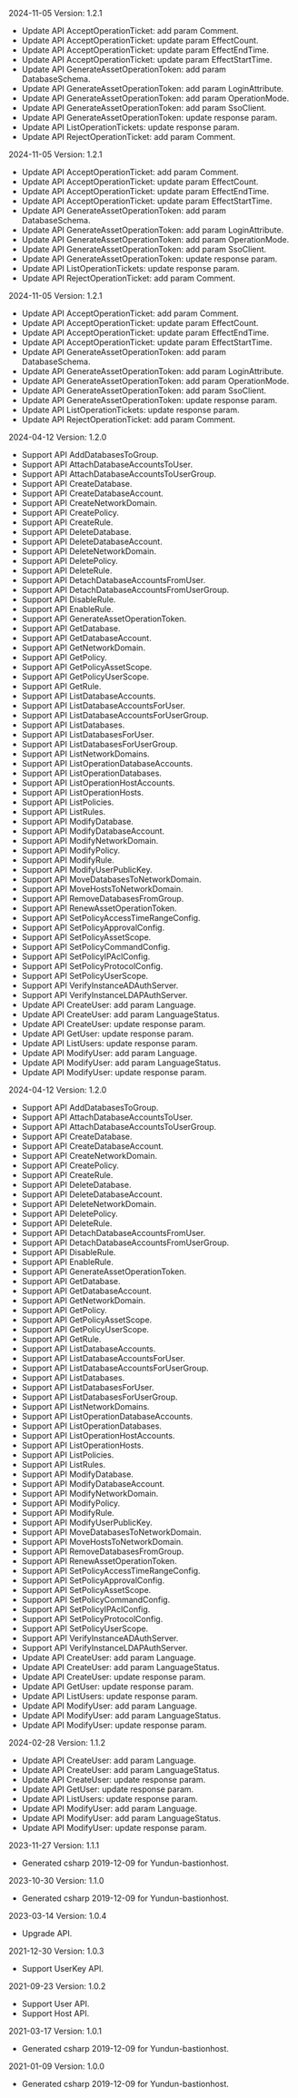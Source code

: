 2024-11-05 Version: 1.2.1
- Update API AcceptOperationTicket: add param Comment.
- Update API AcceptOperationTicket: update param EffectCount.
- Update API AcceptOperationTicket: update param EffectEndTime.
- Update API AcceptOperationTicket: update param EffectStartTime.
- Update API GenerateAssetOperationToken: add param DatabaseSchema.
- Update API GenerateAssetOperationToken: add param LoginAttribute.
- Update API GenerateAssetOperationToken: add param OperationMode.
- Update API GenerateAssetOperationToken: add param SsoClient.
- Update API GenerateAssetOperationToken: update response param.
- Update API ListOperationTickets: update response param.
- Update API RejectOperationTicket: add param Comment.


2024-11-05 Version: 1.2.1
- Update API AcceptOperationTicket: add param Comment.
- Update API AcceptOperationTicket: update param EffectCount.
- Update API AcceptOperationTicket: update param EffectEndTime.
- Update API AcceptOperationTicket: update param EffectStartTime.
- Update API GenerateAssetOperationToken: add param DatabaseSchema.
- Update API GenerateAssetOperationToken: add param LoginAttribute.
- Update API GenerateAssetOperationToken: add param OperationMode.
- Update API GenerateAssetOperationToken: add param SsoClient.
- Update API GenerateAssetOperationToken: update response param.
- Update API ListOperationTickets: update response param.
- Update API RejectOperationTicket: add param Comment.


2024-11-05 Version: 1.2.1
- Update API AcceptOperationTicket: add param Comment.
- Update API AcceptOperationTicket: update param EffectCount.
- Update API AcceptOperationTicket: update param EffectEndTime.
- Update API AcceptOperationTicket: update param EffectStartTime.
- Update API GenerateAssetOperationToken: add param DatabaseSchema.
- Update API GenerateAssetOperationToken: add param LoginAttribute.
- Update API GenerateAssetOperationToken: add param OperationMode.
- Update API GenerateAssetOperationToken: add param SsoClient.
- Update API GenerateAssetOperationToken: update response param.
- Update API ListOperationTickets: update response param.
- Update API RejectOperationTicket: add param Comment.


2024-04-12 Version: 1.2.0
- Support API AddDatabasesToGroup.
- Support API AttachDatabaseAccountsToUser.
- Support API AttachDatabaseAccountsToUserGroup.
- Support API CreateDatabase.
- Support API CreateDatabaseAccount.
- Support API CreateNetworkDomain.
- Support API CreatePolicy.
- Support API CreateRule.
- Support API DeleteDatabase.
- Support API DeleteDatabaseAccount.
- Support API DeleteNetworkDomain.
- Support API DeletePolicy.
- Support API DeleteRule.
- Support API DetachDatabaseAccountsFromUser.
- Support API DetachDatabaseAccountsFromUserGroup.
- Support API DisableRule.
- Support API EnableRule.
- Support API GenerateAssetOperationToken.
- Support API GetDatabase.
- Support API GetDatabaseAccount.
- Support API GetNetworkDomain.
- Support API GetPolicy.
- Support API GetPolicyAssetScope.
- Support API GetPolicyUserScope.
- Support API GetRule.
- Support API ListDatabaseAccounts.
- Support API ListDatabaseAccountsForUser.
- Support API ListDatabaseAccountsForUserGroup.
- Support API ListDatabases.
- Support API ListDatabasesForUser.
- Support API ListDatabasesForUserGroup.
- Support API ListNetworkDomains.
- Support API ListOperationDatabaseAccounts.
- Support API ListOperationDatabases.
- Support API ListOperationHostAccounts.
- Support API ListOperationHosts.
- Support API ListPolicies.
- Support API ListRules.
- Support API ModifyDatabase.
- Support API ModifyDatabaseAccount.
- Support API ModifyNetworkDomain.
- Support API ModifyPolicy.
- Support API ModifyRule.
- Support API ModifyUserPublicKey.
- Support API MoveDatabasesToNetworkDomain.
- Support API MoveHostsToNetworkDomain.
- Support API RemoveDatabasesFromGroup.
- Support API RenewAssetOperationToken.
- Support API SetPolicyAccessTimeRangeConfig.
- Support API SetPolicyApprovalConfig.
- Support API SetPolicyAssetScope.
- Support API SetPolicyCommandConfig.
- Support API SetPolicyIPAclConfig.
- Support API SetPolicyProtocolConfig.
- Support API SetPolicyUserScope.
- Support API VerifyInstanceADAuthServer.
- Support API VerifyInstanceLDAPAuthServer.
- Update API CreateUser: add param Language.
- Update API CreateUser: add param LanguageStatus.
- Update API CreateUser: update response param.
- Update API GetUser: update response param.
- Update API ListUsers: update response param.
- Update API ModifyUser: add param Language.
- Update API ModifyUser: add param LanguageStatus.
- Update API ModifyUser: update response param.


2024-04-12 Version: 1.2.0
- Support API AddDatabasesToGroup.
- Support API AttachDatabaseAccountsToUser.
- Support API AttachDatabaseAccountsToUserGroup.
- Support API CreateDatabase.
- Support API CreateDatabaseAccount.
- Support API CreateNetworkDomain.
- Support API CreatePolicy.
- Support API CreateRule.
- Support API DeleteDatabase.
- Support API DeleteDatabaseAccount.
- Support API DeleteNetworkDomain.
- Support API DeletePolicy.
- Support API DeleteRule.
- Support API DetachDatabaseAccountsFromUser.
- Support API DetachDatabaseAccountsFromUserGroup.
- Support API DisableRule.
- Support API EnableRule.
- Support API GenerateAssetOperationToken.
- Support API GetDatabase.
- Support API GetDatabaseAccount.
- Support API GetNetworkDomain.
- Support API GetPolicy.
- Support API GetPolicyAssetScope.
- Support API GetPolicyUserScope.
- Support API GetRule.
- Support API ListDatabaseAccounts.
- Support API ListDatabaseAccountsForUser.
- Support API ListDatabaseAccountsForUserGroup.
- Support API ListDatabases.
- Support API ListDatabasesForUser.
- Support API ListDatabasesForUserGroup.
- Support API ListNetworkDomains.
- Support API ListOperationDatabaseAccounts.
- Support API ListOperationDatabases.
- Support API ListOperationHostAccounts.
- Support API ListOperationHosts.
- Support API ListPolicies.
- Support API ListRules.
- Support API ModifyDatabase.
- Support API ModifyDatabaseAccount.
- Support API ModifyNetworkDomain.
- Support API ModifyPolicy.
- Support API ModifyRule.
- Support API ModifyUserPublicKey.
- Support API MoveDatabasesToNetworkDomain.
- Support API MoveHostsToNetworkDomain.
- Support API RemoveDatabasesFromGroup.
- Support API RenewAssetOperationToken.
- Support API SetPolicyAccessTimeRangeConfig.
- Support API SetPolicyApprovalConfig.
- Support API SetPolicyAssetScope.
- Support API SetPolicyCommandConfig.
- Support API SetPolicyIPAclConfig.
- Support API SetPolicyProtocolConfig.
- Support API SetPolicyUserScope.
- Support API VerifyInstanceADAuthServer.
- Support API VerifyInstanceLDAPAuthServer.
- Update API CreateUser: add param Language.
- Update API CreateUser: add param LanguageStatus.
- Update API CreateUser: update response param.
- Update API GetUser: update response param.
- Update API ListUsers: update response param.
- Update API ModifyUser: add param Language.
- Update API ModifyUser: add param LanguageStatus.
- Update API ModifyUser: update response param.


2024-02-28 Version: 1.1.2
- Update API CreateUser: add param Language.
- Update API CreateUser: add param LanguageStatus.
- Update API CreateUser: update response param.
- Update API GetUser: update response param.
- Update API ListUsers: update response param.
- Update API ModifyUser: add param Language.
- Update API ModifyUser: add param LanguageStatus.
- Update API ModifyUser: update response param.


2023-11-27 Version: 1.1.1
- Generated csharp 2019-12-09 for Yundun-bastionhost.

2023-10-30 Version: 1.1.0
- Generated csharp 2019-12-09 for Yundun-bastionhost.

2023-03-14 Version: 1.0.4
- Upgrade API.

2021-12-30 Version: 1.0.3
- Support UserKey API.

2021-09-23 Version: 1.0.2
- Support User API.
- Support Host API.

2021-03-17 Version: 1.0.1
- Generated csharp 2019-12-09 for Yundun-bastionhost.

2021-01-09 Version: 1.0.0
- Generated csharp 2019-12-09 for Yundun-bastionhost.


